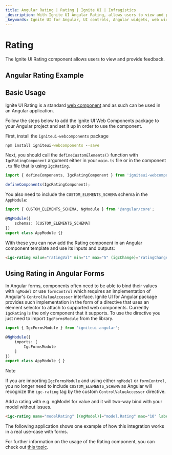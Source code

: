 ```yaml
---
title: Angular Rating | Rating | Ignite UI | Infragistics
_description: With Ignite UI Angular Rating, allows users to view and provide feedback using unicode symbols, svg, or icons.
_keywords: Ignite UI for Angular, UI controls, Angular widgets, web widgets, UI widgets, Angular, Native Angular Components Suite, Native Angular Controls, Native Angular Components Library, Angular Rating component, Angular Rating control
---
```

# Rating

The Ignite UI Rating component allows users to view and provide feedback.

## Angular Rating Example

<code-view style="height: 550px"
           data-demos-base-url="{environment:demosBaseUrl}"
           iframe-src="{environment:demosBaseUrl}/grid/grid-with-rating/" alt="Angular Rating Example">
</code-view>


<div class="divider--half"></div>


## Basic Usage

Ignite UI Rating is a standard [web component](https://developer.mozilla.org/en-US/docs/Web/Web_Components) and as such can be used in an Angular application.

Follow the steps below to add the Ignite UI Web Components package to your Angular project and set it up in order to use the component.

First, install the `igniteui-webcomponents` package

```cmd
npm install igniteui-webcomponents --save
```

Next, you should call the `defineCustomElements()` function with `IgcRatingComponent` argument either in your `main.ts` file or in the component `.ts` file that is using `IgcRating`.

```typescript
import { defineComponents, IgcRatingComponent } from 'igniteui-webcomponents';

defineComponents(IgcRatingComponent);
```

You also need to include the `CUSTOM_ELEMENTS_SCHEMA` schema in the `AppModule`:

```typescript
import { CUSTOM_ELEMENTS_SCHEMA, NgModule } from '@angular/core';

@NgModule({
    schemas: [CUSTOM_ELEMENTS_SCHEMA]
})
export class AppModule {}
```

With these you can now add the Rating component in an Angular component template and use its inputs and outputs:

```html
<igc-rating value="ratingVal" min="1" max="5" (igcChange)="ratingChanged($event);"></igc-rating>
```

## Using Rating in Angular Forms

In Angular forms, components often need to be able to bind their values with `ngModel` or use `formControl` which requires an implementation of Angular's `ControlValueAccessor` interface. Ignite UI for Angular package provides such implementation in the form of a directive that uses an element selector to attach to supported web components. Currently `IgcRating` is the only component that it supports. To use the directive you just need to import `IgcFormsModule` from the library.

```typescript
import { IgcFormsModule } from 'igniteui-angular';

@NgModule({
    imports: [
        IgcFormsModule
    ]
})
export class AppModule { }
```

>[!NOTE]
>If you are importing `IgcFormsModule` and using either `ngModel` or `formControl`, you no longer need to include `CUSTOM_ELEMENTS_SCHEMA` as Angular will recognize the `igc-rating` tag by the custom `ControlValueAccessor` directive.

Add a rating with e.g. ngModel for value and it will two-way bind with your model without issues.

```html
<igc-rating name="modelRating" [(ngModel)]="model.Rating" max="10" label="Model Rating"></igc-rating>
```

The following application shows one example of how this integration works in a real use-case with forms.

<code-view style="height: 550px"
           data-demos-base-url="{environment:demosBaseUrl}"
           iframe-src="{environment:demosBaseUrl}/data-entries/rating-form/" alt="Angular Rating Example">
</code-view>

For further information on the usage of the Rating component, you can check out [this topic]({environment:infragisticsBaseUrl}/products/ignite-ui-web-components/web-components/components/inputs/rating.html).

